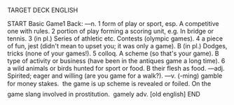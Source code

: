 TARGET DECK
ENGLISH

START
Basic
Game1
Back: —n. 1 form of play or sport, esp. A competitive one with rules. 2 portion of play forming a scoring unit, e.g. In bridge or tennis. 3 (in pl.) Series of athletic etc. Contests (olympic games). 4 a piece of fun, jest (didn't mean to upset you; it was only a game). B (in pl.) Dodges, tricks (none of your games!). 5 colloq. A scheme (so that's your game). B type of activity or business (have been in the antiques game a long time). 6 a wild animals or birds hunted for sport or food. B their flesh as food. —adj. Spirited; eager and willing (are you game for a walk?). —v. (-ming) gamble for money stakes.  the game is up scheme is revealed or foiled. On the game slang involved in prostitution.  gamely adv. [old english]
END
